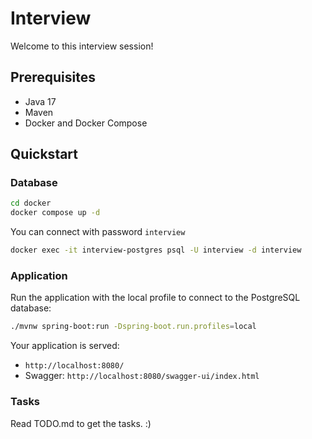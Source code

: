 # Interview

Welcome to this interview session!

## Prerequisites

- Java 17
- Maven
- Docker and Docker Compose

## Quickstart

### Database

```bash
cd docker
docker compose up -d
```

You can connect with password `interview`
```bash
docker exec -it interview-postgres psql -U interview -d interview
``` 

### Application

Run the application with the local profile to connect to the PostgreSQL database:

```bash
./mvnw spring-boot:run -Dspring-boot.run.profiles=local
```

Your application is served:
 * `http://localhost:8080/`
 * Swagger: `http://localhost:8080/swagger-ui/index.html`

### Tasks

Read TODO.md to get the tasks. :) 

